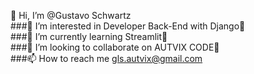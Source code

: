 👋 Hi, I’m @Gustavo Schwartz<br>
###👀 I’m interested in Developer Back-End with Django🐍<br>
###🌱 I’m currently learning Streamlit📱<br>
###💞️ I’m looking to collaborate on AUTVIX CODE💼<br>
###📫 How to reach me gls.autvix@gmail.com

<!---
glsautivix/glsautivix is a ✨ special ✨ repository because its `README.md` (this file) appears on your GitHub profile.
You can click the Preview link to take a look at your changes.
--->

